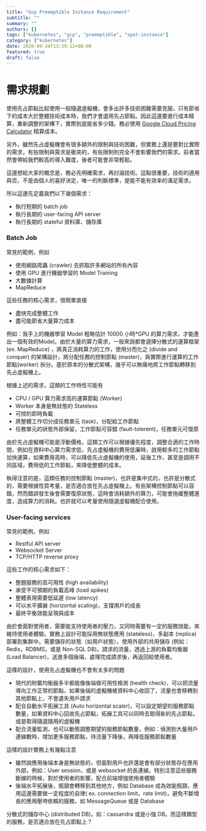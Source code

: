 ```yaml
---
title: "Gcp Preemptible Instance Requirement"
subtitle: ""
summary: ""
authors: []
tags: ["kubernetes", "gcp", "preemptible", "spot-instance"]
category: ["kubernetes"]
date: 2020-09-24T13:39:12+08:00
featured: true
draft: false
---
```


# 需求規劃

使用先占節點比起使用一般隨選虛擬機，會多出許多技術困難需要克服，只有節省下的成本大於整體技術成本時，我們才會選用先占節點。因此這邊要進行成本精算，重新調整的架構下，實際到底能省多少錢。務必使用 [Google Cloud Pricing Calculator](https://cloud.google.com/products/calculator?hl=zh-tw) 精算成本。

另外，雖然先占虛擬機會有很多額外的限制與技術困難，但實務上還是要對比實際的需求，有些限制與需求是衝突的，有些限制則完全不會影響我們的需求。前者當然會帶給我們較高的導入難度，後者可能會非常輕鬆。

這邊想給大家的概念是，務必先明確需求，再討論技術。這點很重要，技術的適用與否，不是由個人的喜好決定，唯一的判斷標準，是能不能有效率的滿足需求。

所以這邊先定義我們以下幾個需求：

- 執行短期的 batch job
- 執行長期的 user-facing API server
- 執行長期的 stateful 資料庫、儲存庫

### Batch Job

常見的範例，例如

- 使用網路爬蟲 (crawler) 去抓取許多網站的所有內容
- 使用 GPU 進行機器學習的 Model Training
- 大數據計算
- MapReduce

這些任務的核心需求，很簡單直接

- 盡快完成整體工作
- 盡可能節省大量算力成本

例如：我手上的機器學習 Model 粗略估計 10000 小時*GPU 的算力需求，才能產出一個有效的Model。由於大量的算力需求，一般來說都會選擇分散式的運算框架 (ex. MapReduce) ，將真正消耗算力的工作，使用分而化之 (divide and conquer) 的架構設計，將分配任務的控制節點 (master)，與實際進行運算的工作節點(worker) 拆分。基於原本的分散式架構，幾乎可以無痛地將工作節點轉移到先占虛擬機上。

根據上述的需求，這類的工作特性可能有

- CPU / GPU 算力需求高的運算節點 (Worker)
- Worker 本身是無狀態的 Stateless
- 可控的即時負載
- 將整體工作切分成任務單元 (task)，分配給工作節點
- 任務單元的狀態外部保留，工作節點可容錯 (fault-tolerent)，任務單元可復原

由於先占虛擬機可能是浮動價格，這類工作可以根據優先程度，調整合適的工作時間，例如在資料中心算力需求低，先占虛擬機的費用低廉時，啟用較多的工作節點加快運算，如果費用高時，可以降低先占虛擬機的使用，延後工作，甚至是調用不同區域，費用低的工作節點，來降低整體的成本。

執得注意的是，這類任務的控制節點 (master)，也許是集中式的，也許是分散式的，需要根據性質考量，是否適合放在先占虛擬機上。有些架構控制節點可以容錯，然而錯誤發生後會需要復原狀態，這時會消耗額外的算力，可能會拖緩整體進度，造成算力的消耗。也許就可以考量使用隨選虛擬機配合使用。

### User-facing services

常見的範例，例如

- Restful API server
- Websocket Server
- TCP/HTTP reverse proxy

這些工作的核心需求如下：

- 整題服務的高可用性 (high availability)
- 承受不可預期的負載高峰 (load spikes)
- 整體表現需要低延遲 (low latency)
- 可以水平擴展 (horizontal scaling)，支撐用戶的成長
- 最終平衡效能呈現與成本

由於會面對使用者，需要能支持使用者的壓力，又同時需要有一定的服務效能，來維持使用者體驗。實務上設計可能採用無狀態應用 (stateless)，多副本 (replica) 部署到集群中。需要儲存的狀態（如用戶狀態），使用外部的共用儲存 (例如：Redis，RDBMS，或是 Non-SQL DB)。請求的流量，透過上游的負載均衡器 (Load Balancer)，送進多個後端，處理完成請求後，再返回給使用者。

這樣的設計，使用先占虛擬機也不會有太多的問題

- 現代的附載均衡器多半都能像後端做可用性檢測 (health check)，可以把流量導向工作正常的節點，如果後端的虛擬機被資料中心收回了，流量也會移轉到其他節點上，不會遺失用戶請求
- 配合自動水平拓展工具 (Auto horizontal scaler)，可以設定期望的服務節點數量，如果資料中心回收先占節點，拓展工具可以同時去取得新的先占節點，或是取得隨選隨用的虛擬機
- 配合流量監測，也可以動態調整期望的服務節點數量，例如：偵測到大量用戶連線數時，增加更多服務節點，待流量下降後，再降低服務節點數量

這樣的設計實務上有幾點注意

- 雖然說應用後端本身是無狀態的，但面對用戶也許還是會有部分狀態存在應用外部，例如：User session，或是 websocket 的長連線。特別注意這些服務斷線的時候，對於使用者的影響，配合前端增強使用者體驗
- 後端水平拓展後，瓶頸會轉移到其他地方，例如 Database 成為效能瓶頸，應用這邊需要做一定程度的自律( ex. connection limit，rate limit)，避免不斷增長的應用壓垮依賴的服務，如 MessageQueue 或是 Database

分散式的儲存中心 (distributed DB)，如：cassandra 或是小強 DB。而這樣類型的服務，是否適合放在先占節點上？
